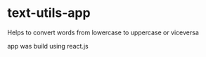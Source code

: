 # text-utils-app

  Helps to convert words from lowercase to uppercase or viceversa 
  
  app was build using react.js
